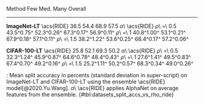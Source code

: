 Method                     Few         Med.         Many      Overall
-----------------  -----------  -----------  -----------  -----------
**ImageNet-LT**
\acs{RIDE}                36.5         54.4         68.9         57.5
_α_\ \acs{RIDE}
_ρ_\ =\ 0.5         43.5^0.75^   52.3^0.26^   67.3^0.17^   56.9^0.11^
_ρ_\ =\ 1           40.8^1.00^   53.1^0.21^   67.9^0.18^   57.1^0.11^
_ρ_\ =\ 1.5         38.2^1.22^   53.6^0.25^   68.4^0.17^   57.2^0.06^
<!--  -->
**CIFAR-100-LT**
\acs{RIDE}                25.8         52.1         69.3         50.2
_α_\ \acs{RIDE}
_ρ_\ =\ 0.5         32.3^1.24^   45.9^0.87^   64.6^0.78^   48.4^0.43^
_ρ_\ =\ 1           27.6^1.41^   49.5^0.83^   67.4^0.70^   49.2^0.16^
_ρ_\ =\ 1.5         25.2^1.11^   50.2^0.57^   68.3^0.34^   49.0^0.26^

: Mean split accuracy in percents (standard deviation in super-script) on ImageNet-LT and CIFAR-100-LT using the ensemble \acs{RIDE} model[@2020.Yu.Wang]. _α_\ \acs{RIDE} applies AlphaNet on average features from the ensemble. {#tbl:datasets_split_accs_vs_rho_ride}
